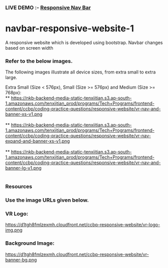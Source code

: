 ### LIVE DEMO :- <a href="https://responsivebar.ccbp.tech/">Responsive Nav Bar</a>
# navbar-responsive-website-1
A responsive website which is developed using  bootstrap. Navbar changes based on screen width

### Refer to the below images.</br>

The following images illustrate all device sizes, from extra small to extra large.</br>

Extra Small (Size < 576px), Small (Size >= 576px) and Medium (Size >= 768px):</br>
** https://nkb-backend-media-static-tenxiitian.s3.ap-south-1.amazonaws.com/tenxiitian_prod/programs/Tech+Programs/frontend-content/ccbp/coding-practice-questions/responsive-website/vr-nav-and-banner-xs-v1.png</br></br>
** https://nkb-backend-media-static-tenxiitian.s3.ap-south-1.amazonaws.com/tenxiitian_prod/programs/Tech+Programs/frontend-content/ccbp/coding-practice-questions/responsive-website/vr-nav-expand-and-banner-xs-v1.png</br></br>
** https://nkb-backend-media-static-tenxiitian.s3.ap-south-1.amazonaws.com/tenxiitian_prod/programs/Tech+Programs/frontend-content/ccbp/coding-practice-questions/responsive-website/vr-nav-and-banner-lg-v1.png</br></br>


### Resources</br>
### Use the image URLs given below.</br>

### VR Logo: 
https://d1tgh8fmlzexmh.cloudfront.net/ccbp-responsive-website/vr-logo-img.png</br>

### Background Image: 
https://d1tgh8fmlzexmh.cloudfront.net/ccbp-responsive-website/vr-banner-bg.png</br>
